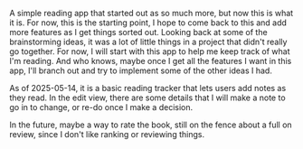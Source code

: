 A simple reading app that started out as so much more, but now this is what it is. For now, this is the starting point, I hope to come back to this and add more features as I get things sorted out. Looking back at some of the brainstorming ideas, it was a lot of little things in a project that didn't really go together.  For now, I will start with this app to help me keep track of what I'm reading. And who knows, maybe once I get all the features I want in this app, I'll branch out and try to implement some of the other ideas I had. 

As of 2025-05-14, it is a basic reading tracker that lets users add notes as they read. In the edit view, there are some details that I will make a note to go in to change, or re-do once I make a decision. 

In the future, maybe a way to rate the book, still on the fence about a full on review, since I don't like ranking or reviewing things. 
